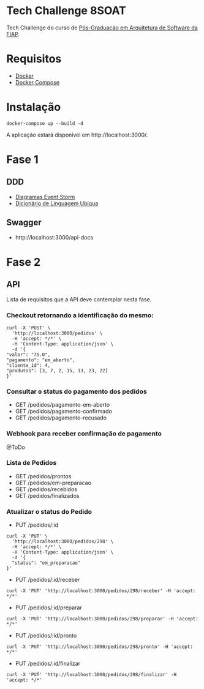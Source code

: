 # Tech Challenge 8SOAT

Tech Challenge do curso de [Pós-Graduação em Arquitetura de Software da FIAP](https://postech.fiap.com.br/curso/software-architecture/).

# Requisitos

* [Docker](https://docs.docker.com/engine/install/)
* [Docker Compose](https://github.com/docker/compose)

# Instalação

```
docker-compose up --build -d
```

A aplicação estará disponível em http://localhost:3000/.

# Fase 1

## DDD

* [Diagramas Event Storm](https://miro.com/app/board/uXjVK0LIAuE=/)
* [Dicionário de Linguagem Ubíqua](DICIONARIO.md)

## Swagger

* http://localhost:3000/api-docs

# Fase 2

## API

Lista de requisitos que a API deve contemplar nesta fase.

###  Checkout retornando a identificação do mesmo:

```
curl -X 'POST' \
  'http://localhost:3000/pedidos' \
  -H 'accept: */*' \
  -H 'Content-Type: application/json' \
  -d '{
"valor": "75.0",
"pagamento": "em_aberto",
"cliente_id": 4,
"produtos": [3, 7, 2, 15, 13, 23, 22]
}'
```

### Consultar o status do pagamento dos pedidos

* GET /pedidos/pagamento-em-aberto
* GET /pedidos/pagamento-confirmado
* GET /pedidos/pagamento-recusado

### Webhook para receber confirmação de pagamento

@ToDo

### Lista de Pedidos

* GET /pedidos/prontos
* GET /pedidos/em-preparacao
* GET /pedidos/recebidos
* GET /pedidos/finalizados

### Atualizar o status do Pedido

* PUT /pedidos/:id

```
curl -X 'PUT' \
  'http://localhost:3000/pedidos/298' \
  -H 'accept: */*' \
  -H 'Content-Type: application/json' \
  -d '{
  "status": "em_preparacao"
}'
```

* PUT /pedidos/:id/receber

``
curl -X 'PUT' 'http://localhost:3000/pedidos/298/receber' -H 'accept: */*'
``
* PUT /pedidos/:id/preparar

``
curl -X 'PUT' 'http://localhost:3000/pedidos/298/preparar' -H 'accept: */*'
``

* PUT /pedidos/:id/pronto

``
curl -X 'PUT' 'http://localhost:3000/pedidos/298/pronto' -H 'accept: */*'
``

* PUT /pedidos/:id/finalizar

``
curl -X 'PUT' 'http://localhost:3000/pedidos/298/finalizar' -H 'accept: */*'
``